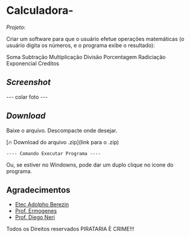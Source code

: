 # Calculadora-

*Projeto*:

Criar um software para que o usuário efetue operações matemáticas (o usuário digita os números, e o programa exibe o resultado):

Soma
Subtração
Multiplicação
Divisão
Porcentagem 
Radiciação
Exponencial 
Creditos 

## _Screenshot_

--- colar foto ---

## _Download_

Baixe o arquivo. Descompacte onde desejar.

[🔥 Download  do arquivo .zip](link para o .zip)

```
---- Comando Executar Programa ----
```

Ou, se estiver no Windowns, pode dar  um duplo clique no icone do programa.

## Agradecimentos

- [Etec Adolpho Berezin](https://www.vestibulinhoetec.com.br)
- [Prof. Ermogenes](https://github.com/ermogenes) 
- [Prof. Diego Neri](https://github.com/diegoneri)


Todos os Direitos reservados PIRATARIA È CRIME!!!

